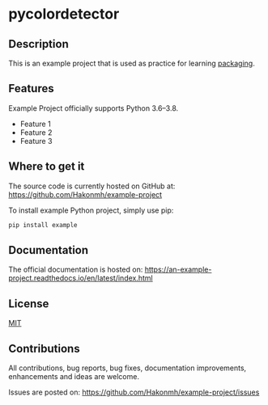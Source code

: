 # pycolordetector

## Description

This is an example project that is used as practice for learning [packaging][pcking].


## Features

Example Project officially supports Python 3.6–3.8.

* Feature 1
* Feature 2
* Feature 3


## Where to get it

The source code is currently hosted on GitHub at:
https://github.com/Hakonmh/example-project

To install example Python project, simply use pip:
```sh
pip install example
```


## Documentation

The official documentation is hosted on:
https://an-example-project.readthedocs.io/en/latest/index.html


## License

[MIT][mit]


## Contributions

All contributions, bug reports, bug fixes, documentation improvements, enhancements and ideas are welcome.

Issues are posted on:
https://github.com/Hakonmh/example-project/issues


[pcking]: https://packaging.python.org
[mit]: https://github.com/Hakonmh/example-project/blob/master/LICENSE.txt
"# example-project"
